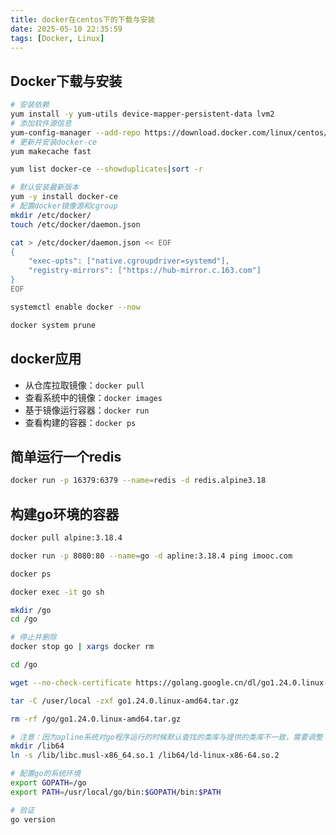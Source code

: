 ```yaml
---
title: docker在centos下的下载与安装
date: 2025-05-10 22:35:59
tags: [Docker, Linux]
---
```


## Docker下载与安装

```bash
# 安装依赖
yum install -y yum-utils device-mapper-persistent-data lvm2
# 添加软件源信息
yum-config-manager --add-repo https://download.docker.com/linux/centos/docker-ce.repo
# 更新并安装docker-ce 
yum makecache fast

yum list docker-ce --showduplicates|sort -r

# 默认安装最新版本
yum -y install docker-ce
# 配置docker镜像源和cgroup
mkdir /etc/docker/
touch /etc/docker/daemon.json

cat > /etc/docker/daemon.json << EOF
{
	"exec-opts": ["native.cgroupdriver=systemd"],
	"registry-mirrors": ["https://hub-mirror.c.163.com"]
}
EOF

systemctl enable docker --now

docker system prune
```

## docker应用

- 从仓库拉取镜像：`docker pull`
- 查看系统中的镜像：`docker images`
- 基于镜像运行容器：`docker run`
- 查看构建的容器：`docker ps`



## 简单运行一个redis

```bash
docker run -p 16379:6379 --name=redis -d redis.alpine3.18
```



## 构建go环境的容器

```bash
docker pull alpine:3.18.4
```

```bash
docker run -p 8080:80 --name=go -d apline:3.18.4 ping imooc.com

docker ps

docker exec -it go sh

mkdir /go
cd /go

# 停止并删除
docker stop go | xargs docker rm
```

```bash
cd /go

wget --no-check-certificate https://golang.google.cn/dl/go1.24.0.linux-amd63.tar.gz

tar -C /user/local -zxf go1.24.0.linux-amd64.tar.gz

rm -rf /go/go1.24.0.linux-amd64.tar.gz

# 注意：因为apline系统对go程序运行的时候默认查找的类库与提供的类库不一致，需要调整
mkdir /lib64
ln -s /lib/libc.musl-x86_64.so.1 /lib64/ld-linux-x86-64.so.2

# 配置go的系统环境
export GOPATH=/go
export PATH=/usr/local/go/bin:$GOPATH/bin:$PATH

# 验证
go version
```

